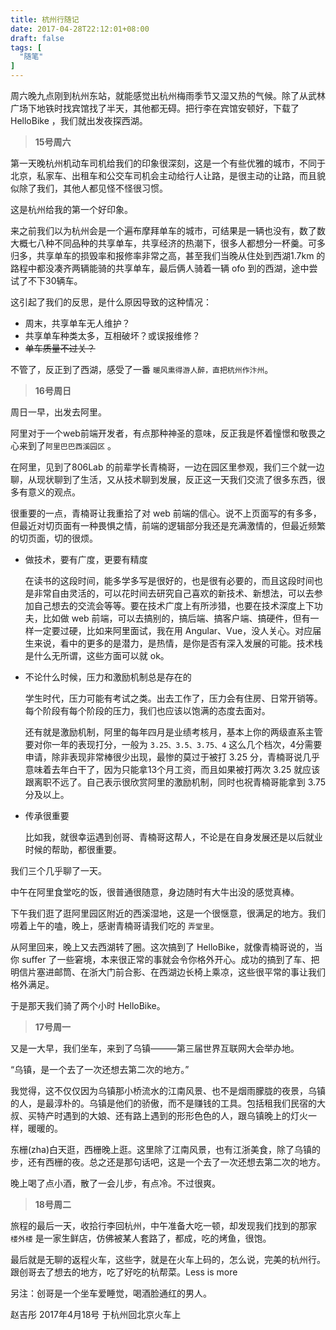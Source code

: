 ```yaml
---
title: 杭州行随记
date: 2017-04-28T22:12:01+08:00
draft: false
tags: [
  "随笔"
]
---
```



周六晚九点刚到杭州东站，就能感觉出杭州梅雨季节又湿又热的气候。除了从武林广场下地铁时找宾馆找了半天，其他都无碍。把行李在宾馆安顿好，下载了 HelloBike ，我们就出发夜探西湖。

<!--more-->

> **15号周六**

第一天晚杭州机动车司机给我们的印象很深刻，这是一个有些优雅的城市，不同于北京，私家车、出租车和公交车司机会主动给行人让路，是很主动的让路，而且貌似除了我们，其他人都见怪不怪很习惯。

这是杭州给我的第一个好印象。

来之前我们以为杭州会是一个遍布摩拜单车的城市，可结果是一辆也没有，数了数大概七八种不同品种的共享单车，共享经济的热潮下，很多人都想分一杯羹。可多归多，共享单车的损毁率和报修率非常之高，甚至我们当晚从住处到西湖1.7km 的路程中都没凑齐两辆能骑的共享单车，最后俩人骑着一辆 ofo 到的西湖，途中尝试了不下30辆车。

这引起了我们的反思，是什么原因导致的这种情况：

- 周末，共享单车无人维护？
- 共享单车种类太多，互相破坏？或误报维修？
- ~~单车质量不过关？~~

不管了，反正到了西湖，感受了一番 `暖风熏得游人醉，直把杭州作汴州`。

> **16号周日**

周日一早，出发去阿里。

阿里对于一个web前端开发者，有点那种神圣的意味，反正我是怀着憧憬和敬畏之心来到了`阿里巴巴西溪园区` 。

在阿里，见到了806Lab 的前辈学长青楠哥，一边在园区里参观，我们三个就一边聊，从现状聊到了生活，又从技术聊到发展，反正这一天我们交流了很多东西，很多有意义的观点。

很重要的一点，青楠哥让我重拾了对 web 前端的信心。说不上页面写的有多多，但最近对切页面有一种畏惧之情，前端的逻辑部分我还是充满激情的，但最近频繁的切页面，切的很烦。

- 做技术，要有广度，更要有精度

  在读书的这段时间，能多学多写是很好的，也是很有必要的，而且这段时间也是非常自由灵活的，可以花时间去研究自己喜欢的新技术、新想法，可以去参加自己想去的交流会等等。要在技术广度上有所涉猎，也要在技术深度上下功夫，比如做 web 前端，可以去搞别的，搞后端、搞客户端、搞硬件，但有一样一定要过硬，比如来阿里面试，我在用 Angular、Vue，没人关心。对应届生来说，看中的更多的是潜力，是热情，是你是否有深入发展的可能。技术栈是什么无所谓，这些方面可以就 ok。

- 不论什么时候，压力和激励机制总是存在的

  学生时代，压力可能有考试之类。出去工作了，压力会有住房、日常开销等。每个阶段有每个阶段的压力，我们也应该以饱满的态度去面对。

  还有就是激励机制，阿里的每年四月是业绩考核月，基本上你的两级直系主管要对你一年的表现打分，一般为 `3.25、3.5、3.75、4` 这么几个档次，4分需要申请，除非表现非常棒很少出现，最惨的莫过于被打 3.25 分，青楠哥说几乎意味着去年白干了，因为只能拿13个月工资，而且如果被打两次 3.25 就应该跟离职不远了。自己表示很欣赏阿里的激励机制，同时也祝青楠哥能拿到 3.75 分及以上。

- 传承很重要

  比如我，就很幸运遇到创哥、青楠哥这帮人，不论是在自身发展还是以后就业时候的帮助，都很重要。

我们三个几乎聊了一天。

中午在阿里食堂吃的饭，很普通很随意，身边随时有大牛出没的感觉真棒。

下午我们逛了逛阿里园区附近的西溪湿地，这是一个很惬意，很满足的地方。我们唠着上午的嗑，晚上，感谢青楠哥请我们吃的 `弄堂里`。

从阿里回来，晚上又去西湖转了圈。这次搞到了 HelloBike，就像青楠哥说的，当你 suffer 了一些窘境，本来很正常的事就会令你格外开心。成功的搞到了车、把明信片塞进邮筒、在浙大门前合影、在西湖边长椅上乘凉，这些很平常的事让我们格外满足。

于是那天我们骑了两个小时 HelloBike。

> **17号周一**

又是一大早，我们坐车，来到了乌镇———第三届世界互联网大会举办地。

“乌镇，是一个去了一次还想去第二次的地方。”

我觉得，这不仅仅因为乌镇那小桥流水的江南风景、也不是烟雨朦胧的夜景，乌镇的人，是最淳朴的。乌镇是他们的骄傲，而不是赚钱的工具。包括租我们民宿的大叔、买特产时遇到的大娘、还有路上遇到的形形色色的人，跟乌镇晚上的灯火一样，暖暖的。

东栅(zha)白天逛，西栅晚上逛。这里除了江南风景，也有江浙美食，除了乌镇的步，还有西栅的夜。总之还是那句话吧，这是一个去了一次还想去第二次的地方。

晚上喝了点小酒，散了一会儿步，有点冷。不过很爽。

> **18号周二**

旅程的最后一天，收拾行李回杭州，中午准备大吃一顿，却发现我们找到的那家 `楼外楼` 是一家生鲜店，仿佛被某人套路了，都成，吃的烤鱼，很饱。

最后就是无聊的返程火车，这些字，就是在火车上码的，怎么说，完美的杭州行。跟创哥去了想去的地方，吃了好吃的杭帮菜。Less is more

另注：创哥是一个坐车爱睡觉，喝酒脸通红的男人。

​赵吉彤 2017年4月18号 于杭州回北京火车上
